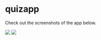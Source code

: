 # quizapp

Check out the screenshots of the app below.

<img src ="/readmeimg/img1">

<img src ="/readmeimg/img1">